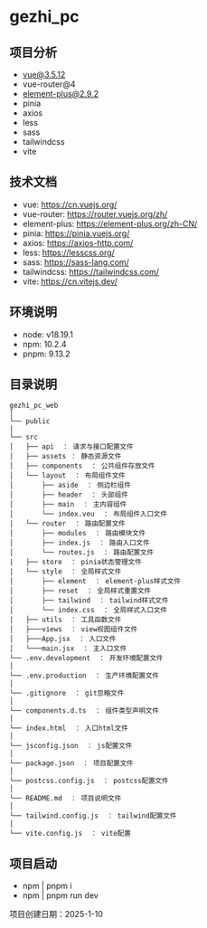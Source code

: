 # gezhi_pc

## 项目分析
- vue@3.5.12
- vue-router@4
- element-plus@2.9.2
- pinia
- axios
- less
- sass
- tailwindcss
- vite

## 技术文档
- vue: https://cn.vuejs.org/
- vue-router: https://router.vuejs.org/zh/
- element-plus: https://element-plus.org/zh-CN/
- pinia: https://pinia.vuejs.org/
- axios: https://axios-http.com/
- less: https://lesscss.org/
- sass: https://sass-lang.com/
- tailwindcss: https://tailwindcss.com/
- vite: https://cn.vitejs.dev/

## 环境说明
- node: v18.19.1
- npm: 10.2.4
- pnpm: 9.13.2

## 目录说明

```
gezhi_pc_web 
│
└── public 
│
└── src
│   ├── api  ： 请求与接口配置文件
│   ├── assets ： 静态资源文件
│   ├── components  ： 公共组件存放文件
│   └── layout  ： 布局组件文件
│       ├── aside  ： 侧边栏组件
│       ├── header  ： 头部组件
│       ├── main  ： 主内容组件
│       └── index.veu  ： 布局组件入口文件
|   └── router  ： 路由配置文件
│       ├── modules  ： 路由模块文件
│       ├── index.js  ： 路由入口文件
│       └── routes.js  ： 路由配置文件
|   ├── store  ： pinia状态管理文件
|   └── style  ： 全局样式文件
│       ├── element  ： element-plus样式文件
│       ├── reset  ： 全局样式重置文件
│       ├── tailwind  ： tailwind样式文件
│       └── index.css  ： 全局样式入口文件
|   ├── utils  ： 工具函数文件
│   ├───views  ： view视图组件文件
│   ├───App.jsx  ： 入口文件
│   └───main.jsx  ： 主入口文件
└── .env.development  ： 开发环境配置文件
│
└── .env.production  ： 生产环境配置文件
│
└── .gitignore  ： git忽略文件
│
└── components.d.ts  ： 组件类型声明文件
│
└── index.html  ： 入口html文件
│
└── jsconfig.json  ： js配置文件
│
└── package.json  ： 项目配置文件
│
└── postcss.config.js  ： postcss配置文件
│
└── README.md  ： 项目说明文件
│
└── tailwind.config.js  ： tailwind配置文件
│
└── vite.config.js  ： vite配置
```

## 项目启动
- npm | pnpm i
- npm | pnpm run dev


项目创建日期：2025-1-10
